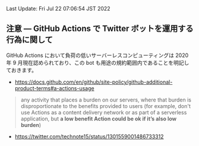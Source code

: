 Last Update: Fri Jul 22 07:06:54 JST 2022

## 注意 — GitHub Actions で Twitter ボットを運用する行為に関して

GitHub Actions において負荷の低いサーバーレスコンピューティングは 2020 年 9 月現在認められており、この bot も用途の規約範囲内であることを明記しておきます。

- https://docs.github.com/en/github/site-policy/github-additional-product-terms#a-actions-usage

> any activity that places a burden on our servers, where that burden is disproportionate to the benefits provided to users (for example, don't use Actions as a content delivery network or as part of a serverless application, but **a low benefit Action could be ok if it’s also low burden**)

- https://twitter.com/technote15/status/1301559001486733312